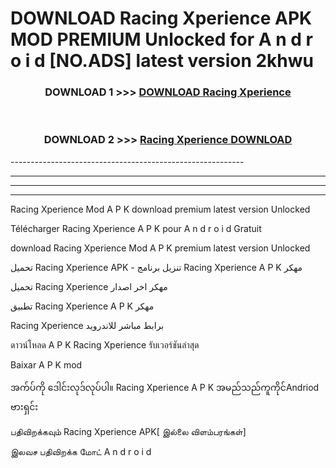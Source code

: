 # DOWNLOAD Racing Xperience  APK MOD PREMIUM Unlocked for A n d r o i d [NO.ADS] latest version 2khwu 



<div align="center">

<h3>DOWNLOAD 1 >>> <a href="https://getmod2.web.app/?judul=Racing Xperience ">DOWNLOAD Racing Xperience </a></h3><br>

<h3>DOWNLOAD 2 >>> <a href="https://getmod2.web.app/?judul=Racing Xperience ">Racing Xperience  DOWNLOAD </a></h3>

</div>
----------------------------------------------------------

----------------------------------------------------------

----------------------------------------------------------

----------------------------------------------------------

Racing Xperience  Mod A P K download premium latest version Unlocked

Télécharger Racing Xperience  A P K pour A n d r o i d Gratuit

download Racing Xperience  Mod A P K premium latest version Unlocked

تحميل Racing Xperience  APK - تنزيل برنامج Racing Xperience  A P K مهكر

تحميل Racing Xperience  مهكر اخر اصدار

تطبيق Racing Xperience  A P K مهكر

Racing Xperience  برابط مباشر للاندرويد

ดาวน์โหลด A P K Racing Xperience  รับเวอร์ชันล่าสุด

Baixar A P K mod

အက်ပ်ကို ဒေါင်းလုဒ်လုပ်ပါ။ Racing Xperience  A P K အမည်သည်ကူကိုင်Andriod ဗားရှင်း

பதிவிறக்கவும் Racing Xperience  APK[ இல்லை விளம்பரங்கள்] 
 
இலவச பதிவிறக்க மோட் A n d r o i d



